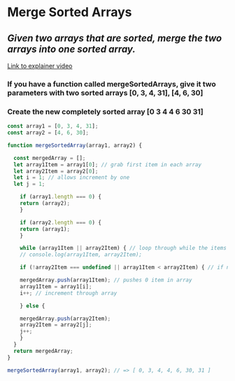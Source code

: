 # Merge Sorted Arrays

## *Given two arrays that are sorted,  merge the two arrays into one sorted array.*

[Link to explainer video](https://www.udemy.com/master-the-coding-interview-data-structures-algorithms/learn/v4/t/lecture/12309366?start=0)

### If you have a function called mergeSortedArrays, give it two parameters with two sorted arrays [0, 3, 4, 31], [4, 6, 30]

### Create the new completely sorted array [0 3 4 4 6 30 31]

```javascript
const array1 = [0, 3, 4, 31];
const array2 = [4, 6, 30];

function mergeSortedArray(array1, array2) {

  const mergedArray = [];
  let array1Item = array1[0]; // grab first item in each array
  let array2Item = array2[0];
  let i = 1; // allows increment by one
  let j = 1;

    if (array1.length === 0) {
    return (array2);
    }

    if (array2.length === 0) {
    return (array1);
    }

    while (array1Item || array2Item) { // loop through while the items conditions are met
    // console.log(array1Item, array2Item);

    if (!array2Item === undefined || array1Item < array2Item) { // if no array2 item

    mergedArray.push(array1Item); // pushes 0 item in array
    array1Item = array1[i];
    i++; // increment through array

    } else {

    mergedArray.push(array2Item);
    array2Item = array2[j];
    j++;
    }
  }
  return mergedArray;
}

mergeSortedArray(array1, array2); // => [ 0, 3, 4, 4, 6, 30, 31 ]
```